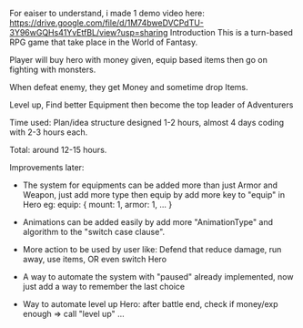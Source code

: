 For eaiser to understand, i made 1 demo video here:
https://drive.google.com/file/d/1M74bweDVCPdTU-3Y96wGQHs41YvEtfBL/view?usp=sharing
Introduction
  This is a turn-based RPG game that take place in the World of Fantasy.

  Player will buy hero with money given, equip based items then go on fighting with monsters.

  When defeat enemy, they get Money and sometime drop Items.

  Level up, Find better Equipment then become the top leader of Adventurers

Time used: Plan/idea structure designed 1-2 hours, almost 4 days coding with 2-3 hours each.

Total: around 12-15 hours.

Improvements later:
- The system for equipments can be added more than just Armor and Weapon, just add more type then equip by add more key to "equip" in Hero
 eg: equip: { mount: 1, armor: 1, ... }

- Animations can be added easily by add more "AnimationType" and algorithm to the "switch case clause".

- More action to be used by user like: Defend that reduce damage, run away, use items, OR even switch Hero

- A way to automate the system with "paused" already implemented, now just add a way to remember the last choice

- Way to automate level up Hero: after battle end, check if money/exp enough => call "level up"
...
